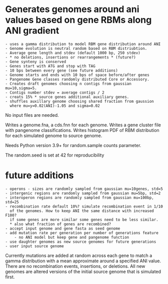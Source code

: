 # Generates genomes around ani values based on gene RBMs along ANI gradient

    - uses a gamma distribution to model RBM gene distribution around ANI
    - Genome evolution is neutral random based on RBM distriubtion.
    - Average gene length and stdev (default 1000 bp, 250 stdev)
    - * no deletions, insertions or rearrangements * (future?)
    - Gene synteny is conserved
    - Genes start with ATG and stop with TAG
    - 10 bps between every gene (see future additions)
    - Genome starts and ends with 10 bps of space before/after genes
    - Pangenome Gene classes randomly distributed Core or Accessory.
    - Creates draft genomes choosing n contigs from gaussian mu=10,sigma=5.
    - Contigs number stdev = average contigs / 2
    - creats 15% * source genes additional auxiliary genes.
    - shuffles auxillary genome choosing shared fraction from gaussion
      where mu=y=0.02(ANI)-1.05 and sigma=0.02

No input files are needed.

Writes a genome.fna, a cds.fnn for each genome.
Writes a gene cluster file with pangenome classifications.
Writes histogram PDF of RBM distribution for each simulated genome to source genome.

Needs Python version 3.9+ for random.sample counts parameter.

The random.seed is set at 42 for reproducibility

# future additions
    - operons - sizes are randomly sampled from gaussian mu=10genes, std=5
    - intergenic regions are randomly sampled from gaussian mu=5bp, std=2
    - interoperon regions are randomly sampled from gaussian mu=100bp, std=25
    - recombination rate default 10%? simulate recombination event in 1/10
      of the genomes. How to keep ANI the same distance with increased F100?
      if some genes are more similar some genes need to be less similar.
      * also what fraction of genes are recombined?
    - accept input genome and gene fasta as seed genome
    - add mutation rate per generation per number of generations feature
        - no ANI model but keep gene and pangenome function
    - use daughter genomes as new source genomes for future generations
    - user input source genome

Currently mutations are added at random across each gene to match a gamma distribution with a mean approximate around a specified ANI value. There are no recombination events, insertions, or deletions. All new genomes are altered versions of the initial source genome that is simulated first.